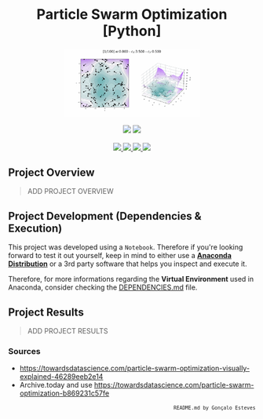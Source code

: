 <div align="center">
    <h1>Particle Swarm Optimization [Python]</h1>
</div>

<p align="center" width="100%">
    <img src="./Particle Swarm Optimization/Assets/PSO.gif" width="55%" height="55%" />
</p>

<div align="center">
    <a>
        <img src="https://img.shields.io/badge/Made%20with-Python-9ACFC3?style=for-the-badge&logo=Python&logoColor=9ACFC3">
    </a>
    <a>
        <img src="https://img.shields.io/badge/Made%20with-Jupyter-9ACFC3?style=for-the-badge&logo=Jupyter&logoColor=9ACFC3">
    </a>
</div>

<br/>

<div align="center">
    <a href="https://github.com/EstevesX10/__INSERT_REPO_NAME_HERE__/blob/main/LICENSE">
        <img src="https://img.shields.io/github/license/EstevesX10/__INSERT_REPO_NAME_HERE__?style=flat&logo=gitbook&logoColor=9ACFC3&label=License&color=9ACFC3">
    </a>
    <a href="#">
        <img src="https://img.shields.io/github/repo-size/EstevesX10/__INSERT_REPO_NAME_HERE__?style=flat&logo=googlecloudstorage&logoColor=9ACFC3&logoSize=auto&label=Repository%20Size&color=9ACFC3">
    </a>
    <a href="#">
        <img src="https://img.shields.io/github/stars/EstevesX10/__INSERT_REPO_NAME_HERE__?style=flat&logo=adafruit&logoColor=9ACFC3&logoSize=auto&label=Stars&color=9ACFC3">
    </a>
    <a href="https://github.com/EstevesX10/__INSERT_REPO_NAME_HERE__/blob/main/DEPENDENCIES.md">
        <img src="https://img.shields.io/badge/Dependencies-DEPENDENCIES.md-white?style=flat&logo=anaconda&logoColor=9ACFC3&logoSize=auto&color=9ACFC3"> 
    </a>
</div>

## Project Overview

> ADD PROJECT OVERVIEW

## Project Development (Dependencies & Execution)

This project was developed using a `Notebook`. Therefore if you're looking forward to test it out yourself, keep in mind to either use a **[Anaconda Distribution](https://www.anaconda.com/)** or a 3rd party software that helps you inspect and execute it. 

Therefore, for more informations regarding the **Virtual Environment** used in Anaconda, consider checking the [DEPENDENCIES.md](https://github.com/EstevesX10/__INSERT_REPO_NAME_HERE__/blob/main/DEPENDENCIES.md) file.

## Project Results

> ADD PROJECT RESULTS


### Sources

- https://towardsdatascience.com/particle-swarm-optimization-visually-explained-46289eeb2e14
- Archive.today and use https://towardsdatascience.com/particle-swarm-optimization-b869231c57fe

<div align="right">
<sub>

<!-- <sup></sup> -->
`README.md by Gonçalo Esteves`
</sub>
</div>